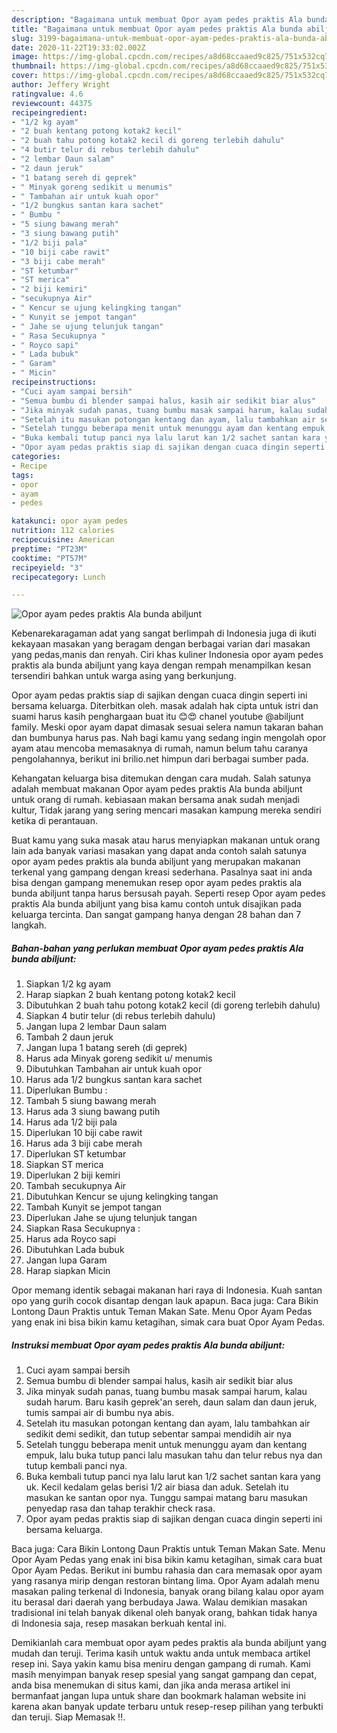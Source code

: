 ```yaml
---
description: "Bagaimana untuk membuat Opor ayam pedes praktis Ala bunda abiljunt Teruji"
title: "Bagaimana untuk membuat Opor ayam pedes praktis Ala bunda abiljunt Teruji"
slug: 3199-bagaimana-untuk-membuat-opor-ayam-pedes-praktis-ala-bunda-abiljunt-teruji
date: 2020-11-22T19:33:02.002Z
image: https://img-global.cpcdn.com/recipes/a8d68ccaaed9c825/751x532cq70/opor-ayam-pedes-praktis-ala-bunda-abiljunt-foto-resep-utama.jpg
thumbnail: https://img-global.cpcdn.com/recipes/a8d68ccaaed9c825/751x532cq70/opor-ayam-pedes-praktis-ala-bunda-abiljunt-foto-resep-utama.jpg
cover: https://img-global.cpcdn.com/recipes/a8d68ccaaed9c825/751x532cq70/opor-ayam-pedes-praktis-ala-bunda-abiljunt-foto-resep-utama.jpg
author: Jeffery Wright
ratingvalue: 4.6
reviewcount: 44375
recipeingredient:
- "1/2 kg ayam"
- "2 buah kentang potong kotak2 kecil"
- "2 buah tahu potong kotak2 kecil di goreng terlebih dahulu"
- "4 butir telur di rebus terlebih dahulu"
- "2 lembar Daun salam"
- "2 daun jeruk"
- "1 batang sereh di geprek"
- " Minyak goreng sedikit u menumis"
- " Tambahan air untuk kuah opor"
- "1/2 bungkus santan kara sachet"
- " Bumbu "
- "5 siung bawang merah"
- "3 siung bawang putih"
- "1/2 biji pala"
- "10 biji cabe rawit"
- "3 biji cabe merah"
- "ST ketumbar"
- "ST merica"
- "2 biji kemiri"
- "secukupnya Air"
- " Kencur se ujung kelingking tangan"
- " Kunyit se jempot tangan"
- " Jahe se ujung telunjuk tangan"
- " Rasa Secukupnya "
- " Royco sapi"
- " Lada bubuk"
- " Garam"
- " Micin"
recipeinstructions:
- "Cuci ayam sampai bersih"
- "Semua bumbu di blender sampai halus, kasih air sedikit biar alus"
- "Jika minyak sudah panas, tuang bumbu masak sampai harum, kalau sudah harum. Baru kasih geprek&#39;an sereh, daun salam dan daun jeruk, tumis sampai air di bumbu nya abis."
- "Setelah itu masukan potongan kentang dan ayam, lalu tambahkan air sedikit demi sedikit, dan tutup sebentar sampai mendidih air nya"
- "Setelah tunggu beberapa menit untuk menunggu ayam dan kentang empuk, lalu buka tutup panci lalu masukan tahu dan telur rebus nya dan tutup kembali panci nya."
- "Buka kembali tutup panci nya lalu larut kan 1/2 sachet santan kara yang uk. Kecil kedalam gelas berisi 1/2 air biasa dan aduk. Setelah itu masukan ke santan opor nya. Tunggu sampai matang baru masukan penyedap rasa dan tahap terakhir check rasa."
- "Opor ayam pedas praktis siap di sajikan dengan cuaca dingin seperti ini bersama keluarga."
categories:
- Recipe
tags:
- opor
- ayam
- pedes

katakunci: opor ayam pedes 
nutrition: 112 calories
recipecuisine: American
preptime: "PT23M"
cooktime: "PT57M"
recipeyield: "3"
recipecategory: Lunch

---
```



![Opor ayam pedes praktis Ala bunda abiljunt](https://img-global.cpcdn.com/recipes/a8d68ccaaed9c825/751x532cq70/opor-ayam-pedes-praktis-ala-bunda-abiljunt-foto-resep-utama.jpg)

Kebenarekaragaman adat yang sangat berlimpah di Indonesia juga di ikuti kekayaan masakan yang beragam dengan berbagai varian dari masakan yang pedas,manis dan renyah. Ciri khas kuliner Indonesia opor ayam pedes praktis ala bunda abiljunt yang kaya dengan rempah menampilkan kesan tersendiri bahkan untuk warga asing yang berkunjung.


Opor ayam pedas praktis siap di sajikan dengan cuaca dingin seperti ini bersama keluarga. Diterbitkan oleh. masak adalah hak cipta untuk istri dan suami harus kasih penghargaan buat itu 😊😍 chanel youtube @abiljunt family. Meski opor ayam dapat dimasak sesuai selera namun takaran bahan dan bumbunya harus pas. Nah bagi kamu yang sedang ingin mengolah opor ayam atau mencoba memasaknya di rumah, namun belum tahu caranya pengolahannya, berikut ini brilio.net himpun dari berbagai sumber pada.

Kehangatan keluarga bisa ditemukan dengan cara mudah. Salah satunya adalah membuat makanan Opor ayam pedes praktis Ala bunda abiljunt untuk orang di rumah. kebiasaan makan bersama anak sudah menjadi kultur, Tidak jarang yang sering mencari masakan kampung mereka sendiri ketika di perantauan.

Buat kamu yang suka masak atau harus menyiapkan makanan untuk orang lain ada banyak variasi masakan yang dapat anda contoh salah satunya opor ayam pedes praktis ala bunda abiljunt yang merupakan makanan terkenal yang gampang dengan kreasi sederhana. Pasalnya saat ini anda bisa dengan gampang menemukan resep opor ayam pedes praktis ala bunda abiljunt tanpa harus bersusah payah.
Seperti resep Opor ayam pedes praktis Ala bunda abiljunt yang bisa kamu contoh untuk disajikan pada keluarga tercinta. Dan sangat gampang hanya dengan 28 bahan dan 7 langkah.


<!--inarticleads1-->

##### Bahan-bahan yang perlukan membuat Opor ayam pedes praktis Ala bunda abiljunt:

1. Siapkan 1/2 kg ayam
1. Harap siapkan 2 buah kentang potong kotak2 kecil
1. Dibutuhkan 2 buah tahu potong kotak2 kecil (di goreng terlebih dahulu)
1. Siapkan 4 butir telur (di rebus terlebih dahulu)
1. Jangan lupa 2 lembar Daun salam
1. Tambah 2 daun jeruk
1. Jangan lupa 1 batang sereh (di geprek)
1. Harus ada  Minyak goreng sedikit u/ menumis
1. Dibutuhkan  Tambahan air untuk kuah opor
1. Harus ada 1/2 bungkus santan kara sachet
1. Diperlukan  Bumbu :
1. Tambah 5 siung bawang merah
1. Harus ada 3 siung bawang putih
1. Harus ada 1/2 biji pala
1. Diperlukan 10 biji cabe rawit
1. Harus ada 3 biji cabe merah
1. Diperlukan ST ketumbar
1. Siapkan ST merica
1. Diperlukan 2 biji kemiri
1. Tambah secukupnya Air
1. Dibutuhkan  Kencur se ujung kelingking tangan
1. Tambah  Kunyit se jempot tangan
1. Diperlukan  Jahe se ujung telunjuk tangan
1. Siapkan  Rasa Secukupnya :
1. Harus ada  Royco sapi
1. Dibutuhkan  Lada bubuk
1. Jangan lupa  Garam
1. Harap siapkan  Micin


Opor memang identik sebagai makanan hari raya di Indonesia. Kuah santan opo yang gurih cocok disantap dengan lauk apapun. Baca juga: Cara Bikin Lontong Daun Praktis untuk Teman Makan Sate. Menu Opor Ayam Pedas yang enak ini bisa bikin kamu ketagihan, simak cara buat Opor Ayam Pedas. 

<!--inarticleads2-->

##### Instruksi membuat  Opor ayam pedes praktis Ala bunda abiljunt:

1. Cuci ayam sampai bersih
1. Semua bumbu di blender sampai halus, kasih air sedikit biar alus
1. Jika minyak sudah panas, tuang bumbu masak sampai harum, kalau sudah harum. Baru kasih geprek&#39;an sereh, daun salam dan daun jeruk, tumis sampai air di bumbu nya abis.
1. Setelah itu masukan potongan kentang dan ayam, lalu tambahkan air sedikit demi sedikit, dan tutup sebentar sampai mendidih air nya
1. Setelah tunggu beberapa menit untuk menunggu ayam dan kentang empuk, lalu buka tutup panci lalu masukan tahu dan telur rebus nya dan tutup kembali panci nya.
1. Buka kembali tutup panci nya lalu larut kan 1/2 sachet santan kara yang uk. Kecil kedalam gelas berisi 1/2 air biasa dan aduk. Setelah itu masukan ke santan opor nya. Tunggu sampai matang baru masukan penyedap rasa dan tahap terakhir check rasa.
1. Opor ayam pedas praktis siap di sajikan dengan cuaca dingin seperti ini bersama keluarga.


Baca juga: Cara Bikin Lontong Daun Praktis untuk Teman Makan Sate. Menu Opor Ayam Pedas yang enak ini bisa bikin kamu ketagihan, simak cara buat Opor Ayam Pedas. Berikut ini bumbu rahasia dan cara memasak opor ayam yang rasanya mirip dengan restoran bintang lima. Opor Ayam adalah menu masakan paling terkenal di Indonesia, banyak orang bilang kalau opor ayam itu berasal dari daerah yang berbudaya Jawa. Walau demikian masakan tradisional ini telah banyak dikenal oleh banyak orang, bahkan tidak hanya di Indonesia saja, resep masakan berkuah kental ini. 

Demikianlah cara membuat opor ayam pedes praktis ala bunda abiljunt yang mudah dan teruji. Terima kasih untuk waktu anda untuk membaca artikel resep ini. Saya yakin kamu bisa meniru dengan gampang di rumah. Kami masih menyimpan banyak resep spesial yang sangat gampang dan cepat, anda bisa menemukan di situs kami, dan jika anda merasa artikel ini bermanfaat jangan lupa untuk share dan bookmark halaman website ini karena akan banyak update terbaru untuk resep-resep pilihan yang terbukti dan teruji. Siap Memasak !!. 
